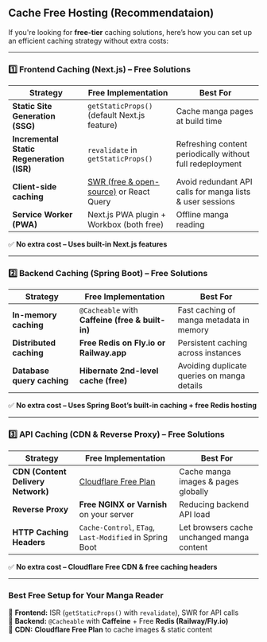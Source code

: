 ## Cache Free Hosting (Recommendataion)

If you're looking for **free-tier** caching solutions, here’s how you can set up an efficient caching strategy without extra costs:  

---

### **1️⃣ Frontend Caching (Next.js) – Free Solutions**  
| **Strategy** | **Free Implementation** | **Best For** |
|-------------|--------------------|--------------|
| **Static Site Generation (SSG)** | `getStaticProps()` (default Next.js feature) | Cache manga pages at build time |
| **Incremental Static Regeneration (ISR)** | `revalidate` in `getStaticProps()` | Refreshing content periodically without full redeployment |
| **Client-side caching** | [SWR (free & open-source)](https://swr.vercel.app/) or React Query | Avoid redundant API calls for manga lists & user sessions |
| **Service Worker (PWA)** | Next.js PWA plugin + Workbox (both free) | Offline manga reading |

✅ **No extra cost – Uses built-in Next.js features**  

---

### **2️⃣ Backend Caching (Spring Boot) – Free Solutions**  
| **Strategy** | **Free Implementation** | **Best For** |
|-------------|--------------------|--------------|
| **In-memory caching** | `@Cacheable` with **Caffeine (free & built-in)** | Fast caching of manga metadata in memory |
| **Distributed caching** | **Free Redis on Fly.io or Railway.app** | Persistent caching across instances |
| **Database query caching** | **Hibernate 2nd-level cache (free)** | Avoiding duplicate queries on manga details |

✅ **No extra cost – Uses Spring Boot’s built-in caching + free Redis hosting**  

---

### **3️⃣ API Caching (CDN & Reverse Proxy) – Free Solutions**  
| **Strategy** | **Free Implementation** | **Best For** |
|-------------|--------------------|--------------|
| **CDN (Content Delivery Network)** | [Cloudflare Free Plan](https://www.cloudflare.com/plans/) | Cache manga images & pages globally |
| **Reverse Proxy** | **Free NGINX or Varnish** on your server | Reducing backend API load |
| **HTTP Caching Headers** | `Cache-Control`, `ETag`, `Last-Modified` in Spring Boot | Let browsers cache unchanged manga content |

✅ **No extra cost – Cloudflare Free CDN & free caching headers**  

---

### **Best Free Setup for Your Manga Reader**
🔹 **Frontend:** ISR (`getStaticProps()` with `revalidate`), SWR for API calls  
🔹 **Backend:** `@Cacheable` with **Caffeine** + Free **Redis (Railway/Fly.io)**  
🔹 **CDN:** **Cloudflare Free Plan** to cache images & static content  

